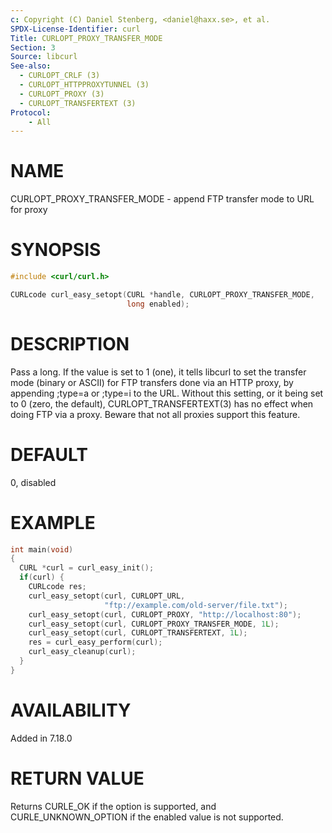 ```yaml
---
c: Copyright (C) Daniel Stenberg, <daniel@haxx.se>, et al.
SPDX-License-Identifier: curl
Title: CURLOPT_PROXY_TRANSFER_MODE
Section: 3
Source: libcurl
See-also:
  - CURLOPT_CRLF (3)
  - CURLOPT_HTTPPROXYTUNNEL (3)
  - CURLOPT_PROXY (3)
  - CURLOPT_TRANSFERTEXT (3)
Protocol:
    - All
---
```


# NAME

CURLOPT_PROXY_TRANSFER_MODE - append FTP transfer mode to URL for proxy

# SYNOPSIS

~~~c
#include <curl/curl.h>

CURLcode curl_easy_setopt(CURL *handle, CURLOPT_PROXY_TRANSFER_MODE,
                          long enabled);
~~~

# DESCRIPTION

Pass a long. If the value is set to 1 (one), it tells libcurl to set the
transfer mode (binary or ASCII) for FTP transfers done via an HTTP proxy, by
appending ;type=a or ;type=i to the URL. Without this setting, or it being set
to 0 (zero, the default), CURLOPT_TRANSFERTEXT(3) has no effect when
doing FTP via a proxy. Beware that not all proxies support this feature.

# DEFAULT

0, disabled

# EXAMPLE

~~~c
int main(void)
{
  CURL *curl = curl_easy_init();
  if(curl) {
    CURLcode res;
    curl_easy_setopt(curl, CURLOPT_URL,
                     "ftp://example.com/old-server/file.txt");
    curl_easy_setopt(curl, CURLOPT_PROXY, "http://localhost:80");
    curl_easy_setopt(curl, CURLOPT_PROXY_TRANSFER_MODE, 1L);
    curl_easy_setopt(curl, CURLOPT_TRANSFERTEXT, 1L);
    res = curl_easy_perform(curl);
    curl_easy_cleanup(curl);
  }
}
~~~

# AVAILABILITY

Added in 7.18.0

# RETURN VALUE

Returns CURLE_OK if the option is supported, and CURLE_UNKNOWN_OPTION if the
enabled value is not supported.
